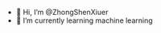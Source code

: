 - 👋 Hi, I’m @ZhongShenXiuer
- 🌱 I’m currently learning machine learning

<!---
ZhongShenXiuer/ZhongShenXiuer is a ✨ special ✨ repository because its `README.md` (this file) appears on your GitHub profile.
You can click the Preview link to take a look at your changes.
--->
